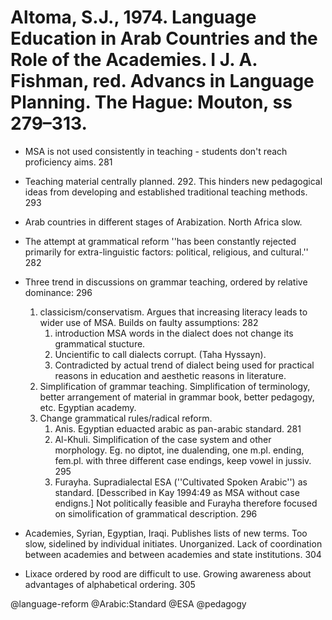 # Altoma, S.J., 1974. Language Education in Arab Countries and the Role of the Academies.  I J. A. Fishman, red. Advancs in Language Planning. The Hague: Mouton, ss 279–313.

- MSA is not used consistently in teaching - students don't reach proficiency aims. 281

- Teaching material centrally planned. 292. This hinders new pedagogical ideas from developing and established traditional teaching methods. 293  

- Arab countries in different stages of Arabization. North Africa slow.

- The attempt at grammatical reform  ''has been constantly rejected primarily for extra-linguistic factors: political, religious, and cultural.'' 282

- Three trend in discussions on grammar teaching, ordered by relative dominance: 296
    1. classicism/conservatism. Argues that increasing literacy leads to wider use of MSA. Builds on faulty assumptions: 282
        1. introduction  MSA words in the dialect does not change its grammatical stucture. 
        2. Uncientific to call dialects corrupt. (Taha Hyssayn). 
        3. Contradicted by actual trend of dialect being used for practical reasons in education and aesthetic reasons in literature.
    2. Simplification of grammar teaching. Simplification of terminology, better arrangement of material in grammar book, better pedagogy, etc. Egyptian academy.
    3. Change grammatical rules/radical reform.
        1. Anis. Egyptian eduacted arabic as pan-arabic standard. 281
        2. Al-Khuli. Simplification of the case system and other morphology. Eg. no diptot, ine dualending, one m.pl. ending, fem.pl. with three different case endings, keep vowel in jussiv. 295
        3. Furayha. Supradialectal ESA (''Cultivated Spoken Arabic'') as standard. [Desscribed in Kay 1994:49 as MSA without case endigns.] Not politically feasible and Furayha therefore focused on simolification of grammatical description. 296

- Academies, Syrian, Egyptian, Iraqi. Publishes lists of new terms. Too slow, sidelined by individual initiates. Unorganized. Lack of coordination between academies and between academies and state institutions. 304

- Lixace ordered by rood are difficult to use. Growing awareness about advantages of alphabetical ordering. 305

@language-reform
@Arabic:Standard
@ESA
@pedagogy
